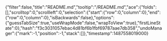 {"filter":false,"title":"README.md","tooltip":"/README.md","ace":{"folds":[],"scrolltop":0,"scrollleft":0,"selection":{"start":{"row":0,"column":0},"end":{"row":0,"column":0},"isBackwards":false},"options":{"guessTabSize":true,"useWrapMode":false,"wrapToView":true},"firstLineState":0},"hash":"f3c3031057ebac4d81bf6b1fbf69787aae7db358","undoManager":{"mark":-1,"position":-1,"stack":[]},"timestamp":1487558019000}